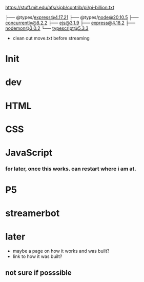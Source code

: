 https://stuff.mit.edu/afs/sipb/contrib/pi/pi-billion.txt

├── @types/express@4.17.21
├── @types/node@20.10.5
├── concurrently@8.2.2
├── ejs@3.1.9
├── express@4.18.2
├── nodemon@3.0.2
└── typescript@5.3.3

- clean out move.txt before streaming
# Init

# dev



# HTML

# CSS


# JavaScript




### for later, once this works. can restart where i am at.




# P5 


# streamerbot
 

# later
- maybe a page on how it works and was built?
- link to how it was built?

## not sure if posssible
